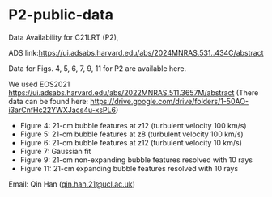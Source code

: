 # P2-public-data

Data Availability for C21LRT (P2),  

ADS link:https://ui.adsabs.harvard.edu/abs/2024MNRAS.531..434C/abstract

Data for Figs. 4, 5, 6, 7, 9, 11 for P2 are available here.

We used EOS2021 https://ui.adsabs.harvard.edu/abs/2022MNRAS.511.3657M/abstract (There data can be found here: https://drive.google.com/drive/folders/1-50AO-i3arCnfHc22YWXJacs4u-xsPL6) 

- Figure 4: 21-cm bubble features at z12 (turbulent velocity 100 km/s)
- Figure 5: 21-cm bubble features at z8 (turbulent velocity 100 km/s)
- Figure 6: 21-cm bubble features at z12 (turbulent velocity 10 km/s)
- Figure 7: Gaussian fit
- Figure 9: 21-cm non-expanding bubble features resolved with 10 rays
- Figure 11: 21-cm expanding bubble features resolved with 10 rays

Email: Qin Han (qin.han.21@ucl.ac.uk)


